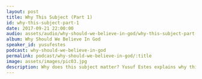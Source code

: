 ```yaml
---
layout: post
title: Why This Subject (Part 1)
id: why-this-subject-part-1
date: 2017-09-21 22:00:00
audio: assets/audio/why-should-we-believe-in-god/why-this-subject-part-1.mp3
album: Why Should We Believe In God
speaker_id: yusufestes 
podcast: why-should-we-believe-in-god
permalink: podcast/why-should-we-believe-in-god/:title
image: assets/images/pic03.jpg
description: Why does this subject matter? Yusuf Estes explains why this subject is such crucial for every human being.
---
```

